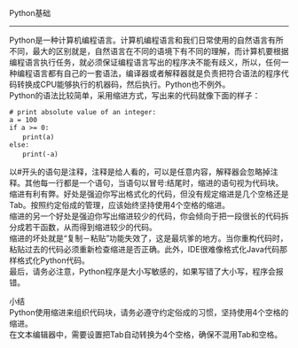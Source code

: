 Python基础  
________________________________________  
Python是一种计算机编程语言。计算机编程语言和我们日常使用的自然语言有所不同，最大的区别就是，自然语言在不同的语境下有不同的理解，而计算机要根据编程语言执行任务，就必须保证编程语言写出的程序决不能有歧义，所以，任何一种编程语言都有自己的一套语法，编译器或者解释器就是负责把符合语法的程序代码转换成CPU能够执行的机器码，然后执行。Python也不例外。  
Python的语法比较简单，采用缩进方式，写出来的代码就像下面的样子：  

	# print absolute value of an integer:  
	a = 100  
	if a >= 0:  
	　　print(a)  
	else:  
	　　print(-a)  
以#开头的语句是注释，注释是给人看的，可以是任意内容，解释器会忽略掉注释。其他每一行都是一个语句，当语句以冒号:结尾时，缩进的语句视为代码块。  
缩进有利有弊。好处是强迫你写出格式化的代码，但没有规定缩进是几个空格还是Tab。按照约定俗成的管理，应该始终坚持使用4个空格的缩进。  
缩进的另一个好处是强迫你写出缩进较少的代码，你会倾向于把一段很长的代码拆分成若干函数，从而得到缩进较少的代码。  
缩进的坏处就是“复制－粘贴”功能失效了，这是最坑爹的地方。当你重构代码时，粘贴过去的代码必须重新检查缩进是否正确。此外，IDE很难像格式化Java代码那样格式化Python代码。  
最后，请务必注意，Python程序是大小写敏感的，如果写错了大小写，程序会报错。  

小结  
Python使用缩进来组织代码块，请务必遵守约定俗成的习惯，坚持使用4个空格的缩进。  
在文本编辑器中，需要设置把Tab自动转换为4个空格，确保不混用Tab和空格。